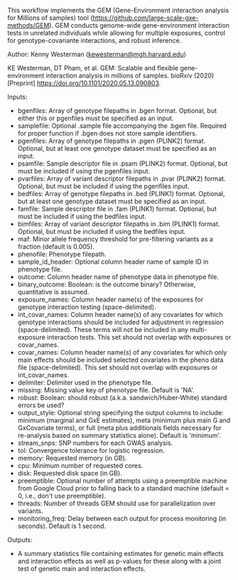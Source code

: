 This workflow implements the GEM (Gene-Environment interaction analysis for Millions of samples) tool (https://github.com/large-scale-gxe-methods/GEM). GEM conducts genome-wide gene-environment interaction tests in unrelated individuals while allowing for multiple exposures, control for genotype-covariante interactions, and robust inference.

Author: Kenny Westerman (kewesterman@mgh.harvard.edu)

KE Westerman, DT Pham, et al. GEM: Scalable and flexible gene-environment interaction analysis in millions of samples. bioRxiv (2020) [Preprint] https://doi.org/10.1101/2020.05.13.090803. 

Inputs: 

* bgenfiles: Array of genotype filepaths in .bgen format. Optional, but either this or pgenfiles must be specified as an input.
* samplefile: Optional .sample file accompanying the .bgen file. Required for proper function if .bgen does not store sample identifiers.
* pgenfiles: Array of genotype filepaths in .pgen (PLINK2) format. Optional, but at least one genotype dataset must be specified as an input.
* psamfile: Sample descriptor file in .psam (PLINK2) format. Optional, but must be included if using the pgenfiles input.
* pvarfiles: Array of variant descriptor filepaths in .pvar (PLINK2) format. Optional, but must be included if using the pgenfiles input.
* bedfiles: Array of genotype filepaths in .bed (PLINK1) format. Optional, but at least one genotype dataset must be specified as an input.
* famfile: Sample descriptor file in .fam (PLINK1) format. Optional, but must be included if using the bedfiles input.
* bimfiles: Array of variant descriptor filepaths in .bim (PLINK1) format. Optional, but must be included if using the bedfiles input.
* maf: Minor allele frequency threshold for pre-filtering variants as a fraction (default is 0.005).
* phenofile: Phenotype filepath.	
* sample_id_header: Optional column header name of sample ID in phenotype file.
* outcome: Column header name of phenotype data in phenotype file.
* binary_outcome: Boolean: is the outcome binary? Otherwise, quantitative is assumed.
* exposure_names: Column header name(s) of the exposures for genotype interaction testing (space-delimited).
* int_covar_names: Column header name(s) of any covariates for which genotype interactions should be included for adjustment in regression (space-delimited). These terms will not be included in any multi-exposure interaction tests. This set should not overlap with exposures or covar_names.
* covar_names: Column header name(s) of any covariates for which only main effects should be included selected covariates in the pheno data file (space-delimited). This set should not overlap with exposures or int_covar_names.
* delimiter: Delimiter used in the phenotype file.
* missing: Missing value key of phenotype file. Default is 'NA'.
* robust: Boolean: should robust (a.k.a. sandwich/Huber-White) standard errors be used?
* output_style: Optional string specifying the output columns to include: minimum (marginal and GxE estimates), meta (minimum plus main G and GxCovariate terms), or full (meta plus additionals fields necessary for re-analysis based on summary statistics alone). Default is 'minimum'.
* stream_snps: SNP numbers for each GWAS analysis.
* tol: Convergence tolerance for logistic regression.
* memory: Requested memory (in GB).
* cpu: Minimum number of requested cores.
* disk: Requested disk space (in GB).
* preemptible: Optional number of attempts using a preemptible machine from Google Cloud prior to falling back to a standard machine (default = 0, i.e., don't use preemptible).
* threads: Number of threads GEM should use for parallelization over variants.
* monitoring_freq: Delay between each output for process monitoring (in seconds). Default is 1 second.

Outputs:

* A summary statistics file containing estimates for genetic main effects and interaction effects as well as p-values for these along with a joint test of genetic main and interaction effects.
